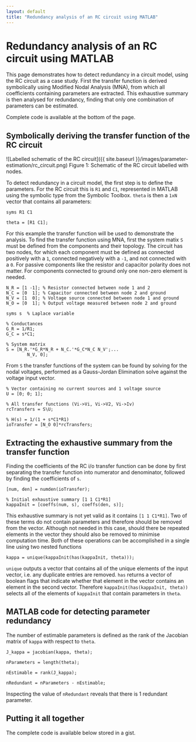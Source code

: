 ```yaml
---
layout: default
title: "Redundancy analysis of an RC circuit using MATLAB"
---
```


# Redundancy analysis of an RC circuit using MATLAB

This page demonstrates how to detect redundancy in a circuit model, using the RC circuit as a case study. First the transfer function is derived symbolically using Modified Nodal Analysis (MNA), from which all coefficients containing parameters are extracted. This exhaustive summary is then analysed for redundancy, finding that only one combination of parameters can be estimated.

Complete code is available at the bottom of the page.

## Symbolically deriving the transfer function of the RC circuit

![Labelled schematic of the RC circuit]({{ site.baseurl }}/images/parameter-estimation/rc_circuit.png)
Figure 1: Schematic of the RC circuit labelled with nodes.

To detect redundancy in a circuit model, the first step is to define the parameters. For the RC circuit this is `R1` and `C1`, represented in MATLAB using the symbolic type from the Symbolic Toolbox. `theta` is then a `1xN` vector that contains all parameters:
```
syms R1 C1

theta = [R1 C1];
```

For this example the transfer function will be used to demonstrate the analysis. To find the transfer function using MNA, first the system matix `S` must be defined from the components and their topology. The circuit has two nodes, for which each component must be defined as connected positively with a `1`, connected negatively with a `-1`, and not connected with a `0`. For passive components like the resistor and capacitor polarity does not matter. For components connected to ground only one non-zero element is needed.
```
N_R = [1 -1]; % Resistor connected between node 1 and 2
N_C = [0  1]; % Capacitor connected between node 2 and ground
N_V = [1  0]; % Voltage source connected between node 1 and ground
N_O = [0  1]; % Output voltage measured between node 2 and ground

syms s  % Laplace variable

% Conductances
G_R = 1/R1;
G_C = s*C1;

% System matrix
S = [N_R.'*G_R*N_R + N_C.'*G_C*N_C N_V';...
        N_V, 0];
```
From `S` the transfer functions of the system can be found by solving for the nodal voltages, performed as a Gauss-Jordan Elimination solve against the voltage input vector.
```
% Vector containing no current sources and 1 voltage source
U = [0; 0; 1];

% All transfer functions (Vi->Vi, Vi->V2, Vi->Iv)
rcTransfers = S\U;

% H(s) = 1/(1 + s*C1*R1)
ioTransfer = [N_O 0]*rcTransfers;
```

## Extracting the exhaustive summary from the transfer function

Finding the coefficients of the RC i/o transfer function can be done by first separating the transfer function into numerator and denominator, followed by finding the coefficients of `s`.
```
[num, den] = numden(ioTransfer);

% Initial exhaustive summary [1 1 C1*R1]
kappaInit = [coeffs(num, s), coeffs(den, s)];
```
This exhaustive summary is not yet valid as it contains `[1 1 C1*R1]`. Two of these terms do not contain parameters and therefore should be removed from the vector. Although not needed in this case, should there be repeated elements in the vector they should also be removed to minimise computation time. Both of these operations can be accomplished in a single line using two nested functions
```
kappa = unique(kappaInit(has(kappaInit, theta)));
```
`unique` outputs a vector that contains all of the unique elements of the input vector, i.e. any duplicate entries are removed. `has` returns a vector of boolean flags that indicate whether that element in the vector contains an element in the second vector. Therefore `kappaInit(has(kappaInit, theta))` selects all of the elements of `kappaInit` that contain parameters in `theta`.

## MATLAB code for detecting parameter redundancy

The number of estimable parameters is defined as the rank of the Jacobian matrix of `kappa` with respect to `theta`.
```
J_kappa = jacobian(kappa, theta);

nParameters = length(theta);

nEstimable = rank(J_kappa);

nRedundant = nParameters - nEstimable;
```

Inspecting the value of `nRedundant` reveals that there is 1 redundant parameter.

## Putting it all together

The complete code is available below stored in a gist.

<script src="https://gist.github.com/bholmesqub/0ab917e292d1bf23bda37c20ef9d6e4d.js"></script>
